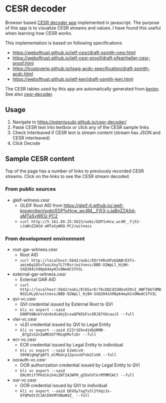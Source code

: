 # CESR decoder

Browser based [CESR decoder app](https://psteniusubi.github.io/cesr-decoder/) implemented in javascript. The purpose of this app is to visualize CESR streams and values. I have found this useful when learning how CESR works.

This implementation is based on following specifications 

* https://weboftrust.github.io/ietf-cesr/draft-ssmith-cesr.html
* https://weboftrust.github.io/ietf-cesr-proof/draft-pfeairheller-cesr-proof.html
* https://trustoverip.github.io/tswg-acdc-specification/draft-ssmith-acdc.html
* https://weboftrust.github.io/ietf-keri/draft-ssmith-keri.html

The CESR tables used by this app are automatically generated from [keripy](https://github.com/WebOfTrust/keripy). See also [cesr-decoder](./cesr-decoder).

## Usage

1. Navigate to https://psteniusubi.github.io/cesr-decoder/
2. Paste CESR text into textbox or click any of the CESR sample links
3. Check Interleaved if CESR text is stream content (stream has JSON and CESR interleaved)
4. Click Decode

## Sample CESR content

Top of the page has a number of links to previously recorded CESR streams. Click on the links to see the CESR stream decoded.

### From public sources

* gleif-witness.cesr
    * GLEIF Root AID from https://gleif-it.github.io/.well-known/keri/oobi/EDP1vHcw_wc4M__Fj53-cJaBnZZASd-aMTaSyWEQ-PC2
    * `curl http://5.161.69.25:5623/oobi/EDP1vHcw_wc4M__Fj53-cJaBnZZASd-aMTaSyWEQ-PC2/witness`

### From development environment

* root-gar-witness.cesr
    * Root AID 
    * `curl http://localhost:5642/oobi/EOrY4RvOFobQABrEXfs-aeLm6g16SvTxuLXny7L7tRsr/witness/BBD-O2WpLl_Hj0H-SXQ304ih90p64myHJvONeACSfV3L`
* external-gar-witness.cesr
    * External GAR AID 
    * `curl http://localhost:5642/oobi/ECEGsrEr76cDQCdIUHbsO39sI_0WFTbbfdMB0O2LHLyD/witness/BBD-O2WpLl_Hj0H-SXQ304ih90p64myHJvONeACSfV3L`
* qvi-vc.cesr
    * QVI credential issued by External Root to QVI
    * `kli vc export --said EN0PX0BxkYvdx9zdidmjEcswQFNIGFsv5RJ87XUcaui5 --full`
* vlei-vc.cesr
    * vLEI credential issued by QVI to Legal Entity
    * `kli vc export --said EIZr1Ehn41dbGRMD-_B7gZsSZnZwMR3dffMzqEMvfzOr --full`
* ecr-vc.cesr
    * ECR credential issued by Legal Entity to individual
    * `kli vc export --said EJmXcc0-50VW1gHgFgBf5_mlMGdcp12psvuUfxb2CsGK --full`
* oorauth-vc.cesr
    * OOR authorization credential issued by Legal Entity to QVI
    * `kli vc export --said ENc0tif7Pkdikih4zZWTIA3WFM_gIOxhVlkrMTMMIACt --full`
* oor-vc.cesr
    * OOR credential issued by QVI to individual
    * `kli vc export --said EKVOy7xgTvSl2YXqi3s-OfQPm5tIC3AlD8VMTdNaNVZ_ --full`

